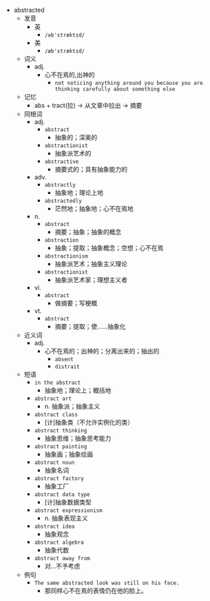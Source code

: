 - abstracted
  - 发音
    - 英
      - `/əb'stræktɪd/`
    - 美
      - `/æb'stræktɪd/`
  - 词义
    - adj.
      - 心不在焉的,出神的
        - `not noticing anything around you because you are thinking carefully about something else`
  - 记忆
    - abs + tract(拉) → 从文章中拉出 → 摘要
  - 同根词
    - adj.
      - `abstract`
        - 抽象的；深奥的
      - `abstractionist`
        - 抽象派艺术的
      - `abstractive`
        - 摘要式的；具有抽象能力的
    - adv.
      - `abstractly`
        - 抽象地；理论上地
      - `abstractedly`
        - 茫然地；抽象地；心不在焉地
    - n.
      - `abstract`
        - 摘要；抽象；抽象的概念
      - `abstraction`
        - 抽象；提取；抽象概念；空想；心不在焉
      - `abstractionism`
        - 抽象派艺术；抽象主义理论
      - `abstractionist`
        - 抽象派艺术家；理想主义者
    - vi.
      - `abstract`
        - 做摘要；写梗概
    - vt.
      - `abstract`
        - 摘要；提取；使……抽象化
  - 近义词
    - adj.
      - 心不在焉的；出神的；分离出来的；抽出的
        - `absent`
        - `distrait`
  - 短语
    - `in the abstract`
      - 抽象地；理论上；概括地 
    - `abstract art`
      - n. 抽象派；抽象主义 
    - `abstract class`
      - [计]抽象类（不允许实例化的类） 
    - `abstract thinking`
      - 抽象思维；抽象思考能力 
    - `abstract painting`
      - 抽象画；抽象绘画 
    - `abstract noun`
      - 抽象名词 
    - `abstract factory`
      - 抽象工厂 
    - `abstract data type`
      - [计]抽象数据类型 
    - `abstract expressionism`
      - n. 抽象表现主义 
    - `abstract idea`
      - 抽象观念 
    - `abstract algebra`
      - 抽象代数 
    - `abstract away from`
      - 对…不予考虑 
  - 例句
    - `The same abstracted look was still on his face.`
      - 那同样心不在焉的表情仍在他的脸上。

